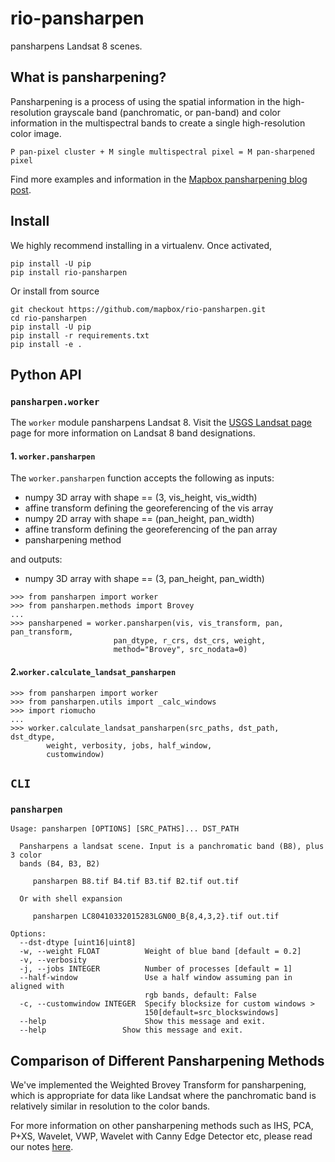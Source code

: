 # rio-pansharpen

pansharpens Landsat 8 scenes.

## What is pansharpening?

Pansharpening is a process of using the spatial information in the high-resolution grayscale band (panchromatic, or pan-band) and color information in the multispectral bands to create a single high-resolution color image.
```
P pan-pixel cluster + M single multispectral pixel = M pan-sharpened pixel
```

Find more examples and information in the [Mapbox pansharpening blog post](https://www.mapbox.com/blog/l8-pansharpening/).

## Install

We highly recommend installing in a virtualenv. Once activated,
```
pip install -U pip
pip install rio-pansharpen
```

Or install from source
```
git checkout https://github.com/mapbox/rio-pansharpen.git
cd rio-pansharpen
pip install -U pip
pip install -r requirements.txt
pip install -e .
```

## Python API

### `pansharpen.worker`
The `worker` module pansharpens Landsat 8. Visit the [USGS Landsat page](http://landsat.usgs.gov/band_designations_landsat_satellites.php) page for more information on Landsat 8 band designations.

#### 1. `worker.pansharpen`
The `worker.pansharpen` function accepts the following as inputs:  
- numpy 3D array with shape == (3, vis_height, vis_width)
- affine transform defining the georeferencing of the vis array 
- numpy 2D array with shape == (pan_height, pan_width)
- affine transform defining the georeferencing of the pan array 
- pansharpening method

and outputs:
- numpy 3D array with shape == (3, pan_height, pan_width)

```
>>> from pansharpen import worker
>>> from pansharpen.methods import Brovey
...
>>> pansharpened = worker.pansharpen(vis, vis_transform, pan, pan_transform,
                       pan_dtype, r_crs, dst_crs, weight,
                       method="Brovey", src_nodata=0)

```

#### 2.`worker.calculate_landsat_pansharpen`
```
>>> from pansharpen import worker
>>> from pansharpen.utils import _calc_windows
>>> import riomucho
...
>>> worker.calculate_landsat_pansharpen(src_paths, dst_path, dst_dtype,
        weight, verbosity, jobs, half_window,
        customwindow)
```

## `CLI`

### `pansharpen`

```
Usage: pansharpen [OPTIONS] [SRC_PATHS]... DST_PATH

  Pansharpens a landsat scene. Input is a panchromatic band (B8), plus 3 color
  bands (B4, B3, B2)

     pansharpen B8.tif B4.tif B3.tif B2.tif out.tif

  Or with shell expansion

     pansharpen LC80410332015283LGN00_B{8,4,3,2}.tif out.tif

Options:
  --dst-dtype [uint16|uint8]
  -w, --weight FLOAT          Weight of blue band [default = 0.2]
  -v, --verbosity
  -j, --jobs INTEGER          Number of processes [default = 1]
  --half-window               Use a half window assuming pan in aligned with
                              rgb bands, default: False
  -c, --customwindow INTEGER  Specify blocksize for custom windows >
                              150[default=src_blockswindows]
  --help                      Show this message and exit.
  --help                 Show this message and exit.
```

## Comparison of Different Pansharpening Methods

We've implemented the Weighted Brovey Transform for pansharpening, which is appropriate for data like Landsat where the panchromatic band is relatively similar in resolution to the color bands.

For more information on other pansharpening methods such as IHS, PCA, P+XS, Wavelet, VWP, Wavelet with Canny Edge Detector etc, please read our notes [here](https://github.com/mapbox/pansharpening/blob/master/docs/pansharpening_methods.md).
